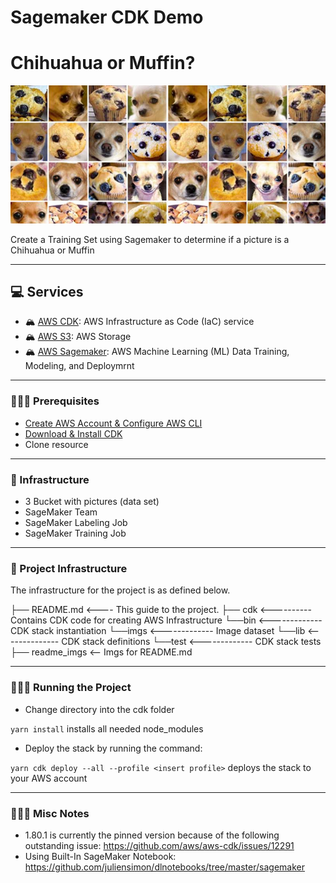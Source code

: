 # Sagemaker CDK Demo

# Chihuahua or Muffin?

![Image of Dogs and Muffins](readme_imgs/dogmuffin.jpeg)

Create a Training Set using Sagemaker to determine if a picture is a Chihuahua or Muffin

---
## 💻 Services

- 🏔 [AWS CDK](https://aws.amazon.com/cdk/): AWS Infrastructure as Code (IaC) service
- 🏔 [AWS S3](https://aws.amazon.com/s3/): AWS Storage
- 🏔 [AWS Sagemaker](https://aws.amazon.com/sagemaker/): AWS Machine Learning (ML) Data Training, Modeling, and Deploymrnt

---
### 👩🏻‍🏫 Prerequisites

- [Create AWS Account & Configure AWS CLI](https://docs.aws.amazon.com/cli/latest/userguide/cli-chap-configure.html)
- [Download & Install CDK](https://docs.aws.amazon.com/cdk/latest/guide/getting_started.html)
- Clone resource

---
### 🏯 Infrastructure

- 3 Bucket with pictures (data set)
- SageMaker Team 
- SageMaker Labeling Job
- SageMaker Training Job

---
### 🏰 Project Infrastructure

The infrastructure for the project is as defined below.

├── README.md <---- This guide to the project.
├── cdk <---------- Contains CDK code for creating AWS Infrastructure
└──bin  <------------- CDK stack instantiation
└──imgs <------------- Image dataset 
└──lib <-------------- CDK stack definitions
└──test <------------- CDK stack tests
├── readme_imgs <-- Imgs for README.md

---
### 👩🏻‍💻 Running the Project

- Change directory into the cdk folder

`yarn install` installs all needed node_modules

- Deploy the stack by running the command: 

`yarn cdk deploy --all --profile <insert profile>` deploys the stack to your AWS account

---

### 👩🏻‍💻 Misc Notes

- 1.80.1 is currently the pinned version because of the following outstanding issue: https://github.com/aws/aws-cdk/issues/12291
- Using Built-In SageMaker Notebook: https://github.com/juliensimon/dlnotebooks/tree/master/sagemaker

